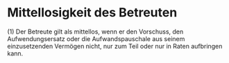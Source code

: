 # Mittellosigkeit des Betreuten

(1) Der Betreute gilt als mittellos, wenn er den Vorschuss, den Aufwendungsersatz oder die Aufwandspauschale aus seinem einzusetzenden Vermögen nicht, nur zum Teil oder nur in Raten aufbringen kann.